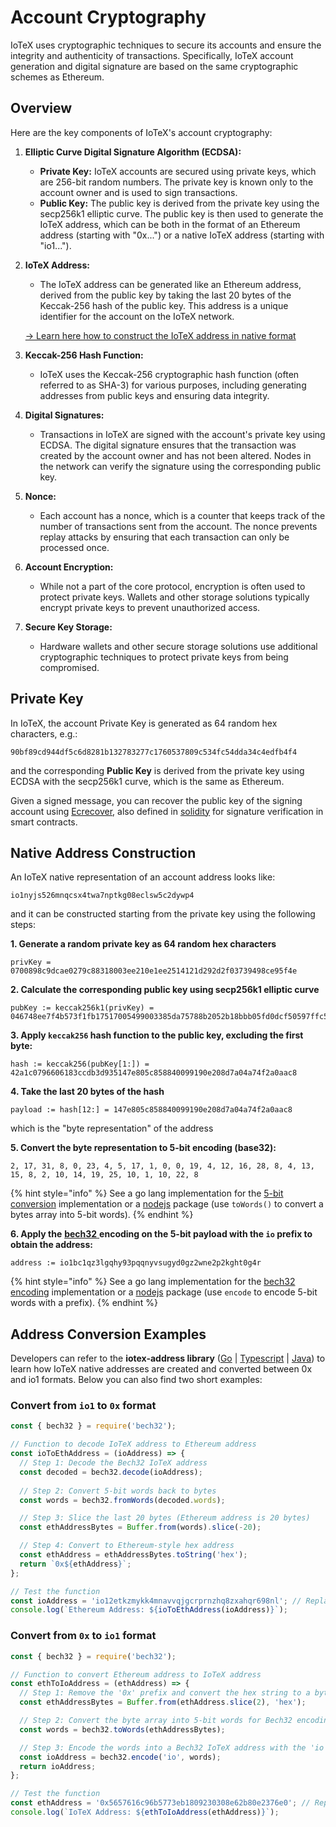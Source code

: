 # Account Cryptography

IoTeX uses cryptographic techniques to secure its accounts and ensure the integrity and authenticity of transactions. Specifically, IoTeX account generation and digital signature are based on the same cryptographic schemes as Ethereum.

## Overview

Here are the key components of IoTeX's account cryptography:

1. **Elliptic Curve Digital Signature Algorithm (ECDSA):**
   * **Private Key:** IoTeX accounts are secured using private keys, which are 256-bit random numbers. The private key is known only to the account owner and is used to sign transactions.
   * **Public Key:** The public key is derived from the private key using the secp256k1 elliptic curve. The public key is then used to generate the IoTeX address, which can be both in the format of an Ethereum address (starting with "0x...") or a native IoTeX address (starting with "io1...").
2.  **IoTeX Address:**

    * The IoTeX address can be generated like an Ethereum address, derived from the public key by taking the last 20 bytes of the Keccak-256 hash of the public key. This address is a unique identifier for the account on the IoTeX network.

    [-> Learn here how to construct the IoTeX address in native format](account-cryptography.md#address-construction)
3. **Keccak-256 Hash Function:**
   * IoTeX uses the Keccak-256 cryptographic hash function (often referred to as SHA-3) for various purposes, including generating addresses from public keys and ensuring data integrity.
4. **Digital Signatures:**
   * Transactions in IoTeX are signed with the account's private key using ECDSA. The digital signature ensures that the transaction was created by the account owner and has not been altered. Nodes in the network can verify the signature using the corresponding public key.
5. **Nonce:**
   * Each account has a nonce, which is a counter that keeps track of the number of transactions sent from the account. The nonce prevents replay attacks by ensuring that each transaction can only be processed once.
6. **Account Encryption:**
   * While not a part of the core protocol, encryption is often used to protect private keys. Wallets and other storage solutions typically encrypt private keys to prevent unauthorized access.
7. **Secure Key Storage:**
   * Hardware wallets and other secure storage solutions use additional cryptographic techniques to protect private keys from being compromised.

## Private Key <a href="#private-key" id="private-key"></a>

In IoTeX, the account Private Key is generated as 64 random hex characters, e.g.:

```
90bf89cd944df5c6d8281b132783277c1760537809c534fc54dda34c4edfb4f4
```

and the corresponding **Public Key** is derived from the private key using ECDSA with the secp256k1 curve, which is the same as Ethereum.

Given a signed message, you can recover the public key of the signing account using [Ecrecover](https://github.com/ethereum/go-ethereum/blob/master/crypto/signature\_cgo.go#L36), also defined in [solidity](https://docs.soliditylang.org/en/latest/solidity-by-example.html?highlight=ecrecover#recovering-the-message-signer-in-solidity) for signature verification in smart contracts.

## Native Address Construction <a href="#address-construction" id="address-construction"></a>

An IoTeX native representation of an account address looks like:

```
io1nyjs526mnqcsx4twa7nptkg08eclsw5c2dywp4
```

and it can be constructed starting from the private key using the following steps:

**1. Generate a random private key as 64 random hex characters**

```
privKey =
0700898c9dcae0279c88318003ee210e1ee2514121d292d2f03739498ce95f4e
```

**2. Calculate the corresponding public key using secp256k1 elliptic curve**

```
pubKey := keccak256k1(privKey) = 046748ee7f4b573f1fb17517005499003385da75788b2052b18bbb05fd0dcf50597ffc54a22a02ca7343ed2654212022c1f4a0c3755dbdb81a2e70c7c0805520dc
```

**3. Apply `keccak256` hash function to the public key, excluding the first byte:**

```
hash := keccak256(pubKey[1:]) = 42a1c0796606183ccdb3d935147e805c858840099190e208d7a04a74f2a0aac8
```

**4. Take the last 20 bytes of the hash**

```
payload := hash[12:] = 147e805c858840099190e208d7a04a74f2a0aac8
```

which is the "byte representation" of the address

**5. Convert the byte representation to 5-bit encoding (base32):**

```
2, 17, 31, 8, 0, 23, 4, 5, 17, 1, 0, 0, 19, 4, 12, 16, 28, 8, 4, 13, 15, 8, 2, 10, 14, 19, 25, 10, 1, 10, 22, 8
```

{% hint style="info" %}
See a go lang implementation for the [5-bit conversion](https://github.com/iotexproject/iotex-address/blob/b07b71fc7866257680b75f1ab9c79c95dc6d255b/address/bech32/bech32.go#L141) implementation or a [nodejs](https://www.npmjs.com/package/bech32) package (use `toWords()` to convert a bytes array into 5-bit words).
{% endhint %}

**6. Apply the** [**bech32** ](https://github.com/bitcoin/bips/blob/master/bip-0173.mediawiki)**encoding on the 5-bit payload with the `io` prefix to obtain the address:**

```
address := io1bc1qz3lgqhy93pqqnyvsugyd0gz2wne2p2kght0g4r
```

{% hint style="info" %}
See a go lang implementation for the [bech32 encoding](https://github.com/iotexproject/iotex-address/blob/b07b71fc7866257680b75f1ab9c79c95dc6d255b/address/bech32/bech32.go#L97) implementation or a [nodejs](https://www.npmjs.com/package/bech32) package (use `encode` to encode 5-bit words with a prefix).
{% endhint %}

## Address Conversion Examples

Developers can refer to the **iotex-address library** ([Go](https://github.com/iotexproject/iotex-address) | [Typescript](https://github.com/iotexproject/iotex-address-ts) | [Java](https://github.com/iotexproject/iotex-address-java))  to learn how IoTeX native addresses are created and converted between 0x and io1 formats. Below you can also find two short examples:

### Convert from `io1` to `0x` format

```javascript
const { bech32 } = require('bech32');

// Function to decode IoTeX address to Ethereum address
const ioToEthAddress = (ioAddress) => {
  // Step 1: Decode the Bech32 IoTeX address
  const decoded = bech32.decode(ioAddress);
  
  // Step 2: Convert 5-bit words back to bytes
  const words = bech32.fromWords(decoded.words);

  // Step 3: Slice the last 20 bytes (Ethereum address is 20 bytes)
  const ethAddressBytes = Buffer.from(words).slice(-20);

  // Step 4: Convert to Ethereum-style hex address
  const ethAddress = ethAddressBytes.toString('hex');
  return `0x${ethAddress}`;
};

// Test the function
const ioAddress = 'io12etkzmykk4mnavvqjgcrprnzhq8zxahqr698nl'; // Replace with IoTeX address
console.log(`Ethereum Address: ${ioToEthAddress(ioAddress)}`);
```

### Convert from `0x` to `io1` format

```javascript
const { bech32 } = require('bech32');

// Function to convert Ethereum address to IoTeX address
const ethToIoAddress = (ethAddress) => {
  // Step 1: Remove the '0x' prefix and convert the hex string to a byte array
  const ethAddressBytes = Buffer.from(ethAddress.slice(2), 'hex');

  // Step 2: Convert the byte array into 5-bit words for Bech32 encoding
  const words = bech32.toWords(ethAddressBytes);

  // Step 3: Encode the words into a Bech32 IoTeX address with the 'io' prefix
  const ioAddress = bech32.encode('io', words);
  return ioAddress;
};

// Test the function
const ethAddress = '0x5657616c96b5773eb1809230308e62b80e2376e0'; // Replace with your Ethereum address
console.log(`IoTeX Address: ${ethToIoAddress(ethAddress)}`);
```

